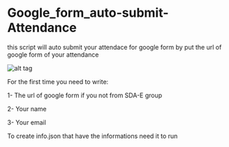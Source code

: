 # Google_form_auto-submit-Attendance

this script will auto submit your attendace for google form by put the url of google form of your attendance

![alt tag](https://user-images.githubusercontent.com/36477299/138214539-56717a7c-71c8-4ed1-b5c3-c0931ca83ce3.png)

For the first time you need to write:

1- The url of google form if you not from SDA-E group

2- Your name

3- Your email

To create info.json that have the informations need  it to run
